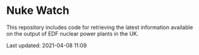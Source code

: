 # Nuke Watch

This repository includes code for retrieving the latest information available on the output of EDF nuclear power plants in the UK.

Last updated: 2021-04-08 11:09